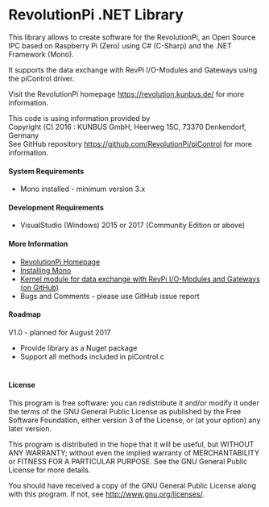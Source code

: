 # RevolutionPi .NET Library
This library allows to create software for the RevolutionPi, an Open Source IPC based on Raspberry Pi (Zero)
using C# (C-Sharp) and the .NET Framework (Mono).    

It supports the  data exchange with RevPi I/O-Modules and Gateways
using the piControl driver.

Visit the RevolutionPi homepage https://revolution.kunbus.de/ for more information.

This code is using information provided by    
Copyright (C) 2016 : KUNBUS GmbH, Heerweg 15C, 73370 Denkendorf, Germany    
See GitHub repository https://github.com/RevolutionPi/piControl for more information.

#### System Requirements
* Mono installed - minimum version 3.x

#### Development Requirements
* VisualStudio (Windows) 2015 or 2017 (Community Edition or above)

#### More Information
* [RevolutionPi Homepage](https://revolution.kunbus.de/)
* [Installing Mono](InstallMono.md)
* [Kernel module for data exchange with RevPi I/O-Modules and Gateways (on GitHub)](https://github.com/RevolutionPi/piControl)
* Bugs and Comments - please use GitHub issue report

#### Roadmap
V1.0 - planned for August 2017
* Provide library as a Nuget package
* Support all methods included in piControl.c

#     
#
#### License
This program is free software: you can redistribute it and/or modify
it under the terms of the GNU General Public License as published by
the Free Software Foundation, either version 3 of the License, or
(at your option) any later version.

This program is distributed in the hope that it will be useful,
but WITHOUT ANY WARRANTY; without even the implied warranty of
MERCHANTABILITY or FITNESS FOR A PARTICULAR PURPOSE.  See the
GNU General Public License for more details.

You should have received a copy of the GNU General Public License
along with this program.  If not, see <http://www.gnu.org/licenses/>. 

